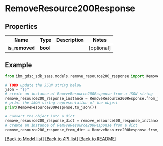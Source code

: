 # RemoveResource200Response


## Properties

Name | Type | Description | Notes
------------ | ------------- | ------------- | -------------
**is_removed** | **bool** |  | [optional] 

## Example

```python
from ibm_gdsc_sdk_saas.models.remove_resource200_response import RemoveResource200Response

# TODO update the JSON string below
json = "{}"
# create an instance of RemoveResource200Response from a JSON string
remove_resource200_response_instance = RemoveResource200Response.from_json(json)
# print the JSON string representation of the object
print(RemoveResource200Response.to_json())

# convert the object into a dict
remove_resource200_response_dict = remove_resource200_response_instance.to_dict()
# create an instance of RemoveResource200Response from a dict
remove_resource200_response_from_dict = RemoveResource200Response.from_dict(remove_resource200_response_dict)
```
[[Back to Model list]](../README.md#documentation-for-models) [[Back to API list]](../README.md#documentation-for-api-endpoints) [[Back to README]](../README.md)


